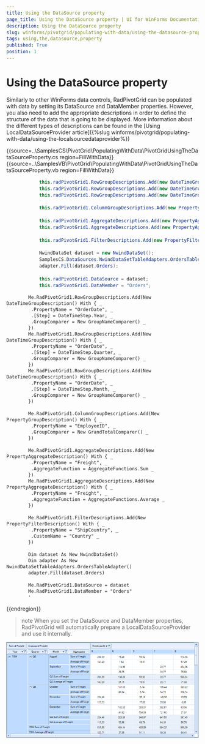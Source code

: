 ```yaml
---
title: Using the DataSource property
page_title: Using the DataSource property | UI for WinForms Documentation
description: Using the DataSource property
slug: winforms/pivotgrid/populating-with-data/using-the-datasource-property
tags: using,the,datasource,property
published: True
position: 1
---
```


# Using the DataSource property

Similarly to other WinForms data controls, RadPivotGrid can be populated with data by setting its DataSource and DataMember properties. However, you also need to add the appropriate descriptions in order to define the structure of the data that is going to be displayed. More information about the different types of descriptions can be found in the [Using LocalDataSourceProvider article]({%slug winforms/pivotgrid/populating-with-data/using-the-localsourcedataprovider%})

{{source=..\SamplesCS\PivotGrid\PopulatingWithData\PivotGridUsingTheDataSourceProperty.cs region=FillWithData}} 
{{source=..\SamplesVB\PivotGrid\PopulatingWithData\PivotGridUsingTheDataSourceProperty.vb region=FillWithData}} 

````C#
            this.radPivotGrid1.RowGroupDescriptions.Add(new DateTimeGroupDescription() { PropertyName = "OrderDate", Step = DateTimeStep.Year, GroupComparer = new GroupNameComparer() });
            this.radPivotGrid1.RowGroupDescriptions.Add(new DateTimeGroupDescription() { PropertyName = "OrderDate", Step = DateTimeStep.Quarter, GroupComparer = new GroupNameComparer() });
            this.radPivotGrid1.RowGroupDescriptions.Add(new DateTimeGroupDescription() { PropertyName = "OrderDate", Step = DateTimeStep.Month, GroupComparer = new GroupNameComparer() });

            this.radPivotGrid1.ColumnGroupDescriptions.Add(new PropertyGroupDescription() { PropertyName = "EmployeeID", GroupComparer = new GrandTotalComparer() });

            this.radPivotGrid1.AggregateDescriptions.Add(new PropertyAggregateDescription() { PropertyName = "Freight", AggregateFunction = AggregateFunctions.Sum });
            this.radPivotGrid1.AggregateDescriptions.Add(new PropertyAggregateDescription() { PropertyName = "Freight", AggregateFunction = AggregateFunctions.Average });

            this.radPivotGrid1.FilterDescriptions.Add(new PropertyFilterDescription() { PropertyName = "ShipCountry", CustomName = "Country" });

            NwindDataSet dataset = new NwindDataSet();
            SamplesCS.DataSources.NwindDataSetTableAdapters.OrdersTableAdapter adapter = new SamplesCS.DataSources.NwindDataSetTableAdapters.OrdersTableAdapter();
            adapter.Fill(dataset.Orders);

            this.radPivotGrid1.DataSource = dataset;
            this.radPivotGrid1.DataMember = "Orders";
````
````VB.NET
        Me.RadPivotGrid1.RowGroupDescriptions.Add(New DateTimeGroupDescription() With { _
         .PropertyName = "OrderDate", _
         .[Step] = DateTimeStep.Year, _
         .GroupComparer = New GroupNameComparer() _
        })
        Me.RadPivotGrid1.RowGroupDescriptions.Add(New DateTimeGroupDescription() With { _
         .PropertyName = "OrderDate", _
         .[Step] = DateTimeStep.Quarter, _
         .GroupComparer = New GroupNameComparer() _
        })
        Me.RadPivotGrid1.RowGroupDescriptions.Add(New DateTimeGroupDescription() With { _
         .PropertyName = "OrderDate", _
         .[Step] = DateTimeStep.Month, _
         .GroupComparer = New GroupNameComparer() _
        })

        Me.RadPivotGrid1.ColumnGroupDescriptions.Add(New PropertyGroupDescription() With { _
         .PropertyName = "EmployeeID", _
         .GroupComparer = New GrandTotalComparer() _
        })

        Me.RadPivotGrid1.AggregateDescriptions.Add(New PropertyAggregateDescription() With { _
         .PropertyName = "Freight", _
         .AggregateFunction = AggregateFunctions.Sum _
        })
        Me.RadPivotGrid1.AggregateDescriptions.Add(New PropertyAggregateDescription() With { _
         .PropertyName = "Freight", _
         .AggregateFunction = AggregateFunctions.Average _
        })

        Me.RadPivotGrid1.FilterDescriptions.Add(New PropertyFilterDescription() With { _
         .PropertyName = "ShipCountry", _
         .CustomName = "Country" _
        })

        Dim dataset As New NwindDataSet()
        Dim adapter As New NwindDataSetTableAdapters.OrdersTableAdapter()
        adapter.Fill(dataset.Orders)

        Me.RadPivotGrid1.DataSource = dataset
        Me.RadPivotGrid1.DataMember = "Orders"
        '
````

{{endregion}} 

>note When you set the DataSource and DataMember properties, RadPivotGrid will automatically prepare a LocalDataSourceProvider and use it internally.
>

![pivotgrid-populating-with-datausing-the-datasource-property](images/pivotgrid-populating-with-datausing-the-datasource-property.png)
